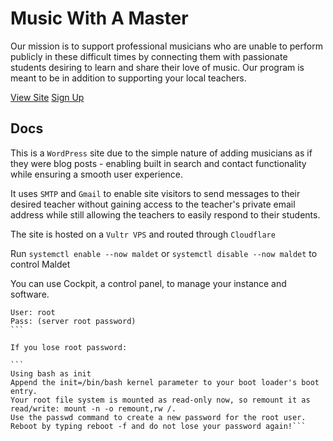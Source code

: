 # Music With A Master

Our mission is to support professional musicians who are unable to perform publicly in these difficult times by connecting them with passionate students desiring to learn and share their love of music. Our program is meant to be in addition to supporting your local teachers.

[View Site](https://musicwithamaster.com/)
[Sign Up](https://docs.google.com/forms/d/e/1FAIpQLSeG-wr2tON3pve3qzVxsTNbrPMY160Fbavj7O2_4N1xgUPW7w/viewform?usp=sf_link)

## Docs

This is a `WordPress` site due to the simple nature of adding musicians as if they were blog posts - enabling built in search and contact functionality while ensuring a smooth user experience.

It uses `SMTP` and `Gmail` to enable site visitors to send messages to their desired teacher without gaining access to the teacher's private email address while still allowing the teachers to easily respond to their students.

The site is hosted on a `Vultr VPS` and routed through `Cloudflare`

Run `systemctl enable --now maldet` or `systemctl disable --now maldet` to control Maldet

You can use Cockpit, a control panel, to manage your instance and software.

````https://104.156.255.167:9080
User: root
Pass: (server root password)
```

If you lose root password:

```
Using bash as init
Append the init=/bin/bash kernel parameter to your boot loader's boot entry.
Your root file system is mounted as read-only now, so remount it as read/write: mount -n -o remount,rw /.
Use the passwd command to create a new password for the root user.
Reboot by typing reboot -f and do not lose your password again!```
````
